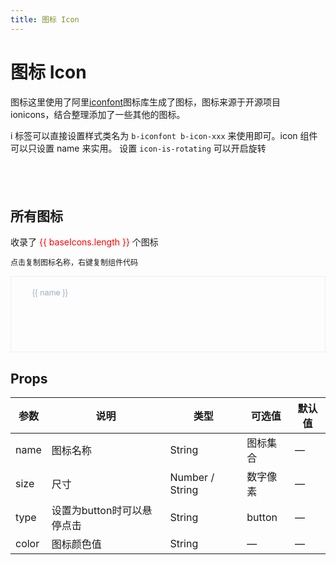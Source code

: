 ```yaml
---
title: 图标 Icon
---
```


# 图标 Icon

图标这里使用了阿里[iconfont](https://www.iconfont.cn/)图标库生成了图标，图标来源于开源项目 ionicons，结合整理添加了一些其他的图标。

i 标签可以直接设置样式类名为 `b-iconfont b-icon-xxx` 来使用即可。icon 组件可以只设置 name 来实用。 设置 `icon-is-rotating` 可以开启旋转

<div class="demo-icon">
  <i class="b-iconfont b-icon-addteam"></i>
  <b-icon name="read-fill" color="#ff53a5"></b-icon>
  <b-icon name="loading" class="icon-is-rotating"></b-icon>
  <b-icon name="formatpainter" type="button" ></b-icon>
  <!-- <p flex="cross:center">
    图标选择器：
  <div style="width: 220px;">
    <b-icon-select></b-icon-select>
  </div>
  </p> -->
</div>

## 所有图标

<script lang="ts" setup>
import builtInIcons from '../.vitepress/utils/iconfont.json'
import { Utils } from 'bin-ui-design'

const iconList = builtInIcons.glyphs.map(v => v.font_class)
const  baseIcons = [
  ...iconList.filter(i => !i.includes('-fill')),
  ...iconList.filter(i => i.includes('-fill')),
]

const copy = name =>  {
  const str = name
  Utils.util.copy(str)
  console.log(str)
}

const copyComp = name => {
  const str = `<b-icon name="${name}"></b-icon>`
  Utils.util.copy(str)
  console.log(str)
}

</script>

<p>  收录了  <span style="color: red">{{ baseIcons.length }}</span>  个图标</p>

<p class="tip">点击复制图标名称，右键复制组件代码</p>

<ul class="icon-list">
  <li
    v-for="name in baseIcons"
    :key="name"
    class="list-complete-item"
    @click="copy(name)"
    @contextmenu.stop.prevent="copyComp(name)"
  >
    <span>
      <i :class="['b-iconfont', 'b-icon-' + name]"></i>
      <span class="icon-name">{{ name }}</span>
    </span>
  </li>
</ul>

## Props

| 参数  | 说明                       | 类型            | 可选值   | 默认值 |
| ----- | -------------------------- | --------------- | -------- | ------ |
| name  | 图标名称                   | String          | 图标集合 | —      |
| size  | 尺寸                       | Number / String | 数字像素 | —      |
| type  | 设置为button时可以悬停点击 | String          | button   | —      |
| color | 图标颜色值                 | String          | —        | —      |

<style scoped>
.demo-icon {
  padding: 20px;
  border-radius: 4px;
  border: 1px solid var(--vp-c-divider);
  margin-bottom: 20px;
  overflow: hidden;
  > i {
    font-size: 22px;
    margin: 0 8px;
  }
}
.tip {
  font-size: 12px;
}
ul.icon-list {
  position: relative;
  overflow: hidden;
  list-style: none;
  padding: 0;
  min-height: 120px;
  border: 1px solid #eaeefb;
  li {
    display: inline-block;
    width: 125px;
    text-align: center;
    height: 120px;
    line-height: 120px;
    color: #666;
    font-size: 13px;
    margin-right: -1px;
    margin-bottom: -1px;
    margin-left: 0;
    padding: 0;
    i {
      display: block;
      font-size: 32px;
      margin-bottom: 15px;
      color: #606266;
      transition: .15s linear;
    }
    &:hover {
      span {
        color: #5cb6ff;
      }
      i {
        font-size: 40px;
      }
    }
    span {
      display: inline-block;
      vertical-align: middle;
      line-height: normal;
      font-family: Helvetica Neue, Helvetica, PingFang SC, Hiragino Sans GB, Microsoft YaHei, SimSun, sans-serif;
      color: #99a9bf;
      transition: color .15s linear;
    }
    .icon-name {
      display: inline-block;
      padding: 0 3px;
      height: 1em;
    }
    &:after {
      content: "";
      height: 100%;
    }
  }
}
</style>
